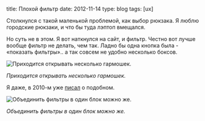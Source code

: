 title: Плохой фильтр
date: 2012-11-14
type: blog
tags: [ux]

Столкнулся с такой маленькой проблемой, как выбор рюкзака. Я люблю городские рюкзаки, и что бы туда лэптоп вмещался. 

Но суть не в этом. Я вот наткнулся на сайт, и фильтр. Честно вот лучше вообще фильтр не делать, чем так. Ладно бы одна кнопка была - «показать фильтры».. а так совсем не удобно несколько боксов.

![Приходится открывать несколько гармошек.](http://imageshack.com/a/img801/7742/iu9u.jpg)

*Приходится открывать несколько гармошек.*

Я даже, в 2010-м уже [писал](http://habrahabr.ru/post/105831/) о подобном.

![Объединить фильтры в один блок можно же.](http://imageshack.com/a/img801/2892/8udm.jpg)

*Объединить фильтры в один блок можно же.*